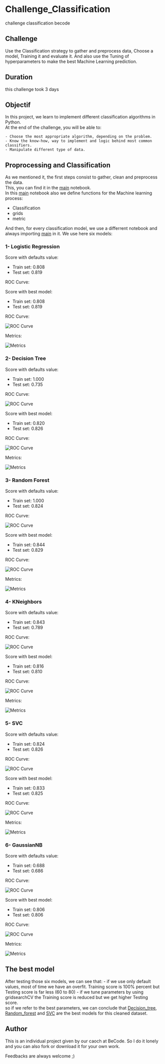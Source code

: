 # Challenge_Classification
challenge classification becode


## Challenge

Use the Classification strategy to gather and preprocess data, Choose a model, Training it and evaluate it. And also use the Tuning of hyperparameters to make the best Machine Learning prediction.



## Duration
this challenge took 3 days


## Objectif

In this project, we learn to implement different classification algorithms in Python.    
At the end of the challenge, you will be able to:

    - Choose the most appropriate algorithm, depending on the problem.   
    - Know the know-how, way to implement and logic behind most common classifiers.   
    - Manipulate different type of data.   


## Proprocessing and Classification

As we mentioned it, the first steps consist to gather, clean and preprocess the data.   
This, you can find it in the [main](main.ipynb) notebook.   
In this [main](main.ipynb) notebook also we define functions for the Machine learning process:   
   -  Classification   
   -  grids   
   -  metric   

And then, for every classification model, we use a differrent notebook and always importing [main](main.ipynb) in it.
We use here six models:   

### 1- Logistic Regression

Score with defaults value:  
  * Train set: 0.808   
  * Test set:  0.819   

ROC Curve:   

Score with best model:
  * Train set: 0.808     
  * Test set:  0.819   

ROC Curve:

![ROC Curve](img/logreg.png)   

Metrics:   

![Metrics](img/screen/logregg.png)     



### 2- Decision Tree

Score with defaults value:  
  * Train set: 1.000  
  * Test set:  0.735


ROC Curve:  

![ROC Curve](img/DecisionTreeClassifier().png) 

Score with best model:
  * Train set: 0.820     
  * Test set:  0.826   

ROC Curve:

![ROC Curve](img/DecisionTreeClassifier(max_depth=3).png)   

Metrics:   

![Metrics](img/screen/dtc.png)     


### 3- Random Forest

Score with defaults value:  
  * Train set: 1.000   
  * Test set:  0.824   

ROC Curve:  

![ROC Curve](img/RandomForestClassifier().png) 

Score with best model:
  * Train set: 0.844     
  * Test set:  0.829   

ROC Curve:

![ROC Curve](img/RandomForestClassifier2.png)   

Metrics:   

![Metrics](img/screen/rf.png)     


### 4- KNeighbors

Score with defaults value:  
  * Train set: 0.843   
  * Test set:  0.789   

ROC Curve:  

![ROC Curve](img/RandomForestClassifier().png) 

Score with best model:
  * Train set: 0.816     
  * Test set:  0.810   

ROC Curve:

![ROC Curve](img/KNeighborsClassifier2.png)   

Metrics:   

![Metrics](img/screen/knn.png)     


### 5- SVC

Score with defaults value:  
  * Train set: 0.824   
  * Test set:  0.826   

ROC Curve:  

![ROC Curve](img/SVC().png) 

Score with best model:
  * Train set: 0.833     
  * Test set:  0.825   

ROC Curve:

![ROC Curve](img/SVC2.png)   

Metrics:   

![Metrics](img/screen/svc.png)     

### 6- GaussianNB

Score with defaults value:  
  * Train set: 0.688   
  * Test set:  0.686   

ROC Curve:  

![ROC Curve](img/GaussianNB().png) 

Score with best model:
  * Train set: 0.806     
  * Test set:  0.806   

ROC Curve:

![ROC Curve](img/GaussianNB(var_smoothing=1.0).png)   

Metrics:   

![Metrics](img/screen/gauss.png)     



## The best model

After testing those six models, we can see that:
    - if we use only default values, most of time we have an overfit. Training score is 100% percent but Testing score is far less (60 to 80)
    - if we tune parameters by using gridsearchCV the Training score is reduced but we get higher Testing score.   
so if we refer to the best parameters, we can conclude that [Decision_tree](Decision_tree.ipynb), [Random_forest](Random_forest.ipynb) and [SVC](svc.ipynb) are the best models for this cleaned dataset.   


## Author
This is an individual project given by our caoch at BeCode.
So I do it lonely and you can also fork or download it for your own work.   

Feedbacks are always welcome ;)
